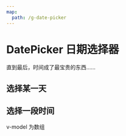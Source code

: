 ```yaml
---
map:
  path: /g-date-picker
---
```


# DatePicker 日期选择器

直到最后，时间成了最宝贵的东西……

## 选择某一天

<demo src="./demo/basic.vue"></demo>

## 选择一段时间

v-model 为数组

<demo src="./demo/range.vue"></demo>

